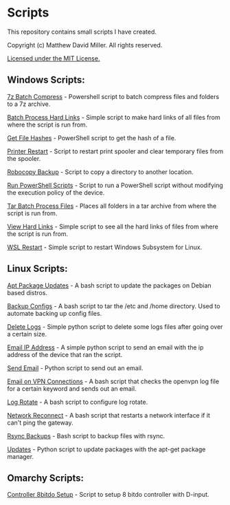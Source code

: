 # Scripts
This repository contains small scripts I have created.

Copyright (c) Matthew David Miller. All rights reserved.

[Licensed under the MIT License.](LICENSE)

## Windows Scripts:

[7z Batch Compress](windows_scripts/7z_batch_compress.ps1) - Powershell script to batch compress files and folders to a 7z archive.

[Batch Process Hard Links](windows_scripts/batch_process_hard_links.bat) - Simple script to make hard links of all files from where the script is run from.

[Get File Hashes](windows_scripts/get_file_hashes.ps1) - PowerShell script to get the hash of a file.

[Printer Restart](windows_scripts/printer_restart.bat) - Script to restart print spooler and clear temporary files from the spooler.

[Robocopy Backup](windows_scripts/robocopy_backup.bat) - Script to copy a directory to another location.

[Run PowerShell Scripts](windows_scripts/run_powershell_script.bat) - Script to run a PowerShell script without modifying the execution policy of the device.

[Tar Batch Process Files](windows_scripts/tar_batch_process_files.bat) - Places all folders in a tar archive from where the script is run from.

[View Hard Links](windows_scripts/view_hard_links.bat) - Simple script to see all the hard links of files from where the script is run from.

[WSL Restart](windows_scripts/wsl_restart.bat) - Simple script to restart Windows Subsystem for Linux.

## Linux Scripts:

[Apt Package Updates](linux_scripts/apt_package_updates.sh) - A bash script to update the packages on Debian based distros.

[Backup Configs](linux_scripts/backup_configs.sh) - A bash script to tar the /etc and /home directory.  Used to automate backing up config files.

[Delete Logs](linux_scripts/delete_logs.py) - Simple python script to delete some logs files after going over a certain size.

[Email IP Address](linux_scripts/email_ip_address.py) - A simple python script to send an email with the ip address of the device that ran the script.

[Send Email](linux_scripts/email_on_vpn_connections.py) - Python script to send out an email.

[Email on VPN Connections](linux_scripts/email_on_vpn_connections.sh) - A bash script that checks the openvpn log file for a certain keyword and sends out an email.

[Log Rotate](linux_scripts/log_rotate_setup.sh) - A bash script to configure log rotate.

[Network Reconnect](linux_scripts/network_reconnect.sh) - A bash script that restarts a network interface if it can't ping the gateway.

[Rsync Backups](linux_scripts/rsync_backups.sh) - Bash script to backup files with rsync.

[Updates](linux_scripts/updates.py) - Python script to update packages with the apt-get package manager.

## Omarchy Scripts:

[Controller 8bitdo Setup](linux_scripts/Omarchy/controller_8bitdo_setup.sh) - Script to setup 8 bitdo controller with D-input.
